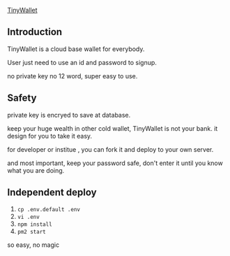 
[TinyWallet](https://tinywallet.app)

## Introduction

TinyWallet is a cloud base wallet for everybody.

User just need to use an id and password to signup.

no private key no 12 word, super easy to use.


## Safety

private key is encryed to save at database.

keep your huge wealth in other cold wallet, TinyWallet is not your bank. it design for you to take it easy.

for developer or institue , you can fork it and deploy to your own server.

and most important, keep your password safe, don't enter it until you know what you are doing.

## Independent deploy

1. `cp .env.default .env`
2. `vi .env`
3. `npm install`
4. `pm2 start`

so easy, no magic